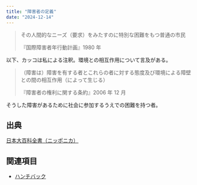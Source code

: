 ```yaml
---
title: "障害者の定義"
date: "2024-12-14"
---
```

> その人間的なニーズ（要求）をみたすのに特別な困難をもつ普通の市民
> 
> 『国際障害者年行動計画』1980 年

以下、カッコは私による注釈。環境との相互作用について言及がある。

> （障害は）障害を有する者とこれらの者に対する態度及び環境による障壁との間の相互作用（によって生じる）
> 
> 『障害者の権利に関する条約』2006 年 12 月

そうした障害があるために社会に参加するうえでの困難を持つ者。

## 出典

[日本大百科全書（ニッポニカ）](https://kotobank.jp/word/%E9%9A%9C%E5%AE%B3%E8%80%85-530785#w-1545203)

## 関連項目

- [ハンチバック](20241214-hunchback.md)
